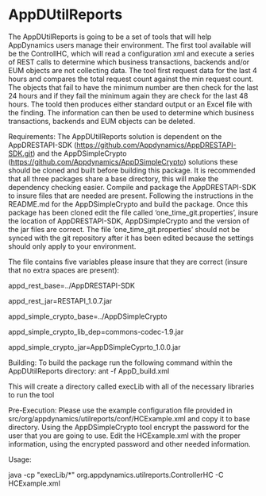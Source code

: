 AppDUtilReports
===============
The AppDUtilReports is going to be a set of tools that will help AppDynamics users manage their environment. The first tool available will be the ControllHC, which will read a configuration xml and execute a series of REST calls to determine which business transactions, backends and/or EUM objects are not collecting data. The tool first request data for the last 4 hours and compares the total request count against the min request count. The objects that fail to have the minimum number are then check for the last 24 hours and if they fail the minimum again they are check for the last 48 hours. The toold then produces either standard output or an Excel file with the finding. The information can then be used to determine which business transactions, backends and EUM objects can be deleted. 

Requirements:
The AppDUtilReports solution is dependent on the AppDRESTAPI-SDK (https://github.com/Appdynamics/AppDRESTAPI-SDK.git) and the AppDSimpleCrypto (https://github.com/Appdynamics/AppDSimpleCrypto) solutions these should be cloned and built before building this package. It is recommended that all three packages share a base directory, this will make the dependency checking easier. Compile and package the AppDRESTAPI-SDK to insure files that are needed are present. Following the instructions in the README.md for the AppDSimpleCrypto and build the package. Once this package has been cloned edit the file called ‘one_time_git.properties’, insure the location of AppDRESTAPI-SDK, AppDSimpleCrypto and  the version of the jar files are correct. The file ‘one_time_git.properties’ should not be synced with the git repository after it has been edited because the settings should only apply to your environment.

The file contains five variables please insure that they are correct (insure that no extra spaces are present): 

  appd_rest_base=../AppDRESTAPI-SDK 

  appd_rest_jar=RESTAPI_1.0.7.jar

  appd_simple_crypto_base=../AppDSimpleCrypto

  appd_simple_crypto_lib_dep=commons-codec-1.9.jar

  appd_simple_crypto_jar=AppDSimpleCyprto_1.0.0.jar


Building:
To build the package run the following command within the AppDUtilReports directory:
 ant -f AppD_build.xml

This will create a directory called execLib with all of the necessary libraries to run the tool

Pre-Execution:
Please use the example configuration file provided in src/org/appdynamics/utilreports/conf/HCExample.xml and copy it to base directory. Using the AppDSimpleCrypto tool encrypt the password for the user that you are going to use. Edit the HCExample.xml with the proper information, using the encrypted password and other needed information.

Usage:

java -cp "execLib/*" org.appdynamics.utilreports.ControllerHC -C HCExample.xml


